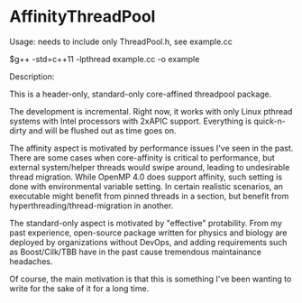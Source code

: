 AffinityThreadPool
==================

Usage: needs to include only ThreadPool.h, see example.cc

$g++ -std=c++11 -lpthread example.cc -o example

Description:

This is a header-only, standard-only core-affined threadpool package.

The development is incremental. Right now, it works with only Linux pthread systems with Intel processors with 2xAPIC support. Everything is quick-n-dirty and will be flushed out as time goes on.

The affinity aspect is motivated by performance issues I've seen in the past. There are some cases when core-affinity is critical to performance, but external system/helper threads would swipe around, leading to undesirable thread migration.  While OpenMP 4.0 does support affinity, such setting is done with environmental variable setting. In certain realistic scenarios, an executable might benefit from pinned threads in a section, but benefit from hyperthreading/thread-migration in another.

The standard-only aspect is motivated by "effective" protability. From my past experience, open-source package written for physics and biology are deployed by organizations without DevOps, and adding requirements such as Boost/Cilk/TBB have in the past cause tremendous maintainance headaches.

Of course, the main motivation is that this is something I've been wanting to write for the sake of it for a long time.

